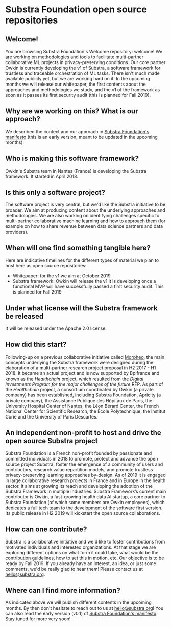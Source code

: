 # Substra Foundation open source repositories

## Welcome!
You are browsing Substra Foundation's Welcome repository: welcome!
We are working on methodologies and tools to facilitate multi-partner collaborative ML projects in privacy-preserving conditions. 
Our core partner Owkin is currently developing the v1 of Substra, a software framework for trustless and traceable orchestration of ML tasks.
There isn't much made available publicly yet, but we are working hard on it! In the upcoming months we will release our whitepaper, the first contents about the approaches and methodologies we study, and the v1 of the framework as soon as it passes its first security audit (this is planned for Fall 2019).

## Why are we working on this? What is our approach?
We described the context and our approach in [Substra Foundation's manifesto](./Substra-Foundation_Manifesto-v0.1_2019.06.05.pdf) (this is an early version, meant to be updated in the upcoming months).

## Who is making this software framework?
Owkin's Substra team in Nantes (France) is developing the Substra framework. It started in April 2018.

## Is this only a software project?
The software project is very central, but we'd like the Substra initiative to be broader. We aim at producing content about the underlying approaches and methodologies. We are also working on identifying challenges specific to multi-partner collaborative machine learning and how to approach them (for example on how to share revenue between data science partners and data providers).

## When will one find something tangible here?
Here are indicative timelines for the different types of material we plan to host here as open source repositories:
- Whitepaper: for the v1 we aim at October 2019
- Substra framework: Owkin will release the v1 it is developing once a functional MVP will have successfully passed a first security audit. This is planned for Fall 2019

## Under what license will the Substra framework be released
It will be released under the Apache 2.0 license.

## How did this start?
Following-up on a previous collaborative initiative called [Morpheo](http://morpheo.co), the main concepts underlying the Substra framework were designed during the elaboration of a multi-partner research project proposal in H2 2017 - H1 2018. It became an actual project and is now supported by Bpifrance and known as the *Healthchain* project, which resulted from the *Digital Investments Program for the major challenges of the future* RFP. As part of the *Healthchain* project, a consortium coordinated by Owkin (a private company) has been established, including Substra Foundation, Apricity (a private company), the Assistance Publique des Hôpitaux de Paris, the University Hospital Center of Nantes, the Léon Bérard Center, the French National Center for Scientific Research, the École Polytechnique, the Institut Curie and the University of Paris Descartes.

## An independent non-profit to host and drive the open source Substra project
Substra Foundation is a French non-profit founded by passionate and committed individuals in 2018 to promote, protect and advance the open source project Substra, foster the emergence of a community of users and contributors, research value repartition models, and promote trustless privacy-preserving learning approaches by-design. As of 2019 it is engaged in large collaborative research projects in France and in Europe in the health sector. It aims at growing its reach and developing the adoption of the Substra Framework in multiple industries. Substra Framework’s current main contributor is Owkin, a fast-growing health data AI startup, a core partner to Substra Foundation (of which some members are Owkin employees), which dedicates a full tech team to the development of the software first version. Its public release in H2 2019 will kickstart the open source collaborations.

## How can one contribute?
Substra is a collaborative initiative and we'd like to foster contributions from motivated individuals and interested organizations. At that stage we are exploring different options on what form it could take, what would be the contribution guidelines, how to set this in motion, etc. Our objective is to be ready by Fall 2019.
If you already have an interest, an idea, or just some comments, we'd be really glad to hear them! Please contact us at hello@substra.org.

## Where can I find more information?
As indicated above we will publish different contents in the upcoming months. By then don't hesitate to reach out to us at hello@substra.org! You can also read the early version (v0.1) of [Substra Foundation's manifesto](./Substra-Foundation_Manifesto-v0.1_2019.06.05.pdf). Stay tuned for more very soon!
